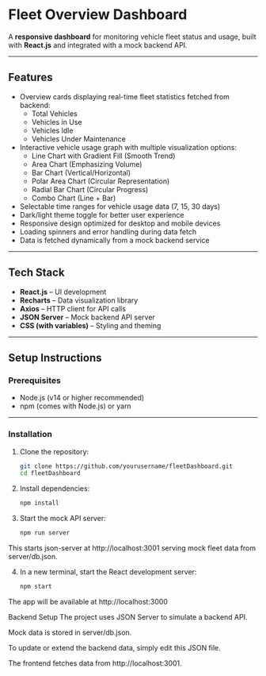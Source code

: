 # Fleet Overview Dashboard

A **responsive dashboard** for monitoring vehicle fleet status and usage, built with **React.js** and integrated with a mock backend API.

---

## Features

- Overview cards displaying real-time fleet statistics fetched from backend:
  - Total Vehicles
  - Vehicles in Use
  - Vehicles Idle
  - Vehicles Under Maintenance
- Interactive vehicle usage graph with multiple visualization options:
  - Line Chart with Gradient Fill (Smooth Trend)
  - Area Chart (Emphasizing Volume)
  - Bar Chart (Vertical/Horizontal)
  - Polar Area Chart (Circular Representation)
  - Radial Bar Chart (Circular Progress)
  - Combo Chart (Line + Bar)
- Selectable time ranges for vehicle usage data (7, 15, 30 days)
- Dark/light theme toggle for better user experience
- Responsive design optimized for desktop and mobile devices
- Loading spinners and error handling during data fetch
- Data is fetched dynamically from a mock backend service

---

## Tech Stack

- **React.js** – UI development
- **Recharts** – Data visualization library
- **Axios** – HTTP client for API calls
- **JSON Server** – Mock backend API server
- **CSS (with variables)** – Styling and theming

---

## Setup Instructions

### Prerequisites

- Node.js (v14 or higher recommended)
- npm (comes with Node.js) or yarn

---

### Installation

1. Clone the repository:

   ```bash
   git clone https://github.com/yourusername/fleetDashboard.git
   cd fleetDashboard
   
2. Install dependencies:

   ```bash
   npm install
   
3. Start the mock API server:

   ```bash
   npm run server

  This starts json-server at http://localhost:3001 serving mock fleet data from server/db.json.

4. In a new terminal, start the React development server:

   ```bash
   npm start
   
  The app will be available at http://localhost:3000


Backend Setup
  The project uses JSON Server to simulate a backend API.
  
  Mock data is stored in server/db.json.
  
  To update or extend the backend data, simply edit this JSON file.
  
  The frontend fetches data from http://localhost:3001.
